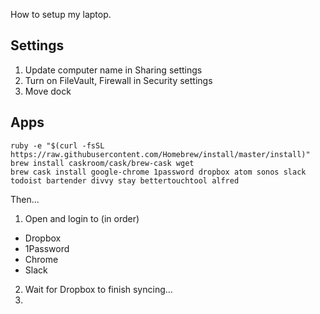 How to setup my laptop.

## Settings

1. Update computer name in Sharing settings
2. Turn on FileVault, Firewall in Security settings
3. Move dock

## Apps

```shell
ruby -e "$(curl -fsSL https://raw.githubusercontent.com/Homebrew/install/master/install)"
brew install caskroom/cask/brew-cask wget
brew cask install google-chrome 1password dropbox atom sonos slack todoist bartender divvy stay bettertouchtool alfred
```

Then...

1. Open and login to (in order)
  * Dropbox
  * 1Password
  * Chrome
  * Slack
2. Wait for Dropbox to finish syncing...
3. 
